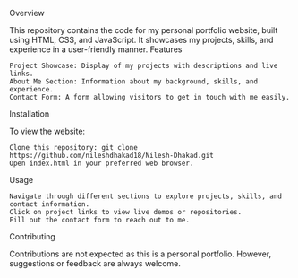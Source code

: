 Overview

This repository contains the code for my personal portfolio website, built using HTML, CSS, and JavaScript. It showcases my projects, skills, and experience in a user-friendly manner.
Features

    Project Showcase: Display of my projects with descriptions and live links.
    About Me Section: Information about my background, skills, and experience.
    Contact Form: A form allowing visitors to get in touch with me easily.

Installation

To view the website:

    Clone this repository: git clone https://github.com/nileshdhakad18/Nilesh-Dhakad.git
    Open index.html in your preferred web browser.

Usage

    Navigate through different sections to explore projects, skills, and contact information.
    Click on project links to view live demos or repositories.
    Fill out the contact form to reach out to me.

Contributing

Contributions are not expected as this is a personal portfolio. However, suggestions or feedback are always welcome.
